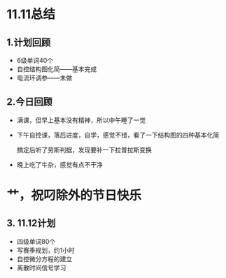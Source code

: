 # 11.11总结



## 1.计划回顾

- 6级单词40个
- 自控结构图化简——基本完成
- 电流环调参——未做



## 2.今日回顾

- 满课，但早上基本没有精神，所以中午睡了一觉

- 下午自控课，落后进度，自学，感觉不错，看了一下结构图的四种基本化简

  搞定后听了劳斯判据，发现要补一下拉普拉斯变换

- 晚上吃了牛杂，感觉有点不干净

# 艹，祝叼除外的节日快乐



## 3. 11.12计划

- 四级单词80个
- 写赛季规划，约1小时
- 自控微分方程的建立
- 离散时间信号学习


